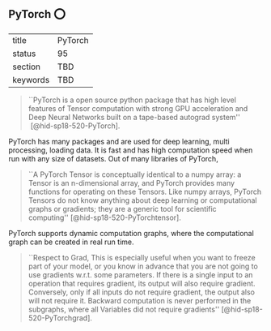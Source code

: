 ## PyTorch :o:


|          |         |
| -------- | ------- |
| title    | PyTorch |
| status   | 95      |
| section  | TBD     |
| keywords | TBD     |





> ``PyTorch is a open source python package that has high level
> features of Tensor computation with strong GPU acceleration and Deep
> Neural Networks built on a tape-based autograd system''
>  [@hid-sp18-520-PyTorch].

PyTorch
has many packages and are used for deep learning, multi processing,
loading data. It is fast and has high computation speed when run with
any size of datasets. Out of many libraries of PyTorch,

> ``A PyTorch Tensor is conceptually identical to a numpy array: a
> Tensor is an n-dimensional array, and PyTorch provides many
> functions for operating on these Tensors. Like numpy arrays, PyTorch
> Tensors do not know anything about deep learning or computational
> graphs or gradients; they are a generic tool for scientific
> computing'' [@hid-sp18-520-PyTorchtensor].

PyTorch supports dynamic
computation graphs, where the computational graph can be created in real
run time.

> ``Respect to Grad, This is especially useful when you want to freeze
> part of your model, or you know in advance that you are not going to
> use gradients w.r.t. some parameters. If there is a single input to
> an operation that requires gradient, its output will also require
> gradient. Conversely, only if all inputs do not require gradient,
> the output also will not require it. Backward computation is never
> performed in the subgraphs, where all Variables did not require
> gradients'' [@hid-sp18-520-PyTorchgrad].


